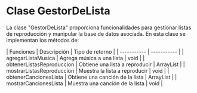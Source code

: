# Clase GestorDeLista

La clase "GestorDeLista" proporciona funcionalidades para gestionar listas de reproducción y manipular la base de datos asociada.
En esta clase se implementan los métodos de:

| Funciones      | Descripción | Tipo de retorno |
| ----------- | ----------- |
| agregarListaMusica | Agrega música a una lista | void | 
| obtenerListasReproduccion   | Obtiene una lista a reproducir | ArrayList | 
| mostrarListasReproduccion |  Muestra la lista a reproducir | void |
| obtenerCancionesLista | Obtiene una canción de la lista | ArrayList | 
| mostrarCancionesLista | Muestra una canción de la lista | void |
